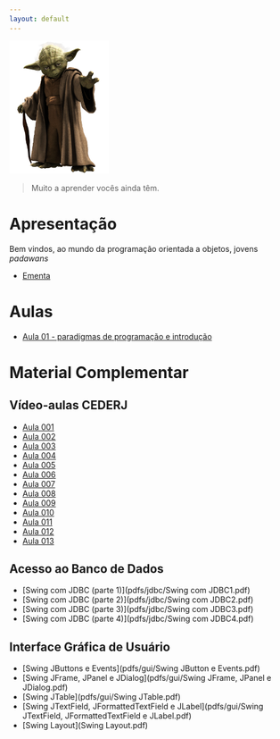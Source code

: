```yaml
---
layout: default
---
```

![](assets/images/yoda.png)
 > Muito a aprender vocês ainda têm.

# [](#aulas)Apresentação
Bem vindos, ao mundo da programação orientada a objetos, jovens _padawans_
 - [Ementa](pdfs/ementa.pdf)

# [](#aulas)Aulas
 - [Aula 01 - paradigmas de programação e introdução](aula1-paradigmas.html)

# [](#material)Material Complementar

## [](#cederj)Vídeo-aulas CEDERJ
 - [Aula 001](http://videoaula.rnp.br/v.php?f=/cederj/sistemas_comp/ead05021/Aula_001/Aula_001.xml)
 - [Aula 002](http://videoaula.rnp.br/v.php?f=/cederj/sistemas_comp/ead05021/Aula_002/Aula_002.xml)
 - [Aula 003](http://videoaula.rnp.br/v.php?f=/cederj/sistemas_comp/ead05021/Aula_003/Aula_003.xml)
 - [Aula 004](http://videoaula.rnp.br/v.php?f=/cederj/sistemas_comp/ead05021/Aula_004/Aula_004.xml)
 - [Aula 005](http://videoaula.rnp.br/v.php?f=/cederj/sistemas_comp/ead05021/Aula_005/Aula_005.xml)
 - [Aula 006](http://videoaula.rnp.br/v.php?f=/cederj/sistemas_comp/ead05021/Aula_006/Aula_006.xml)
 - [Aula 007](http://videoaula.rnp.br/v.php?f=/cederj/sistemas_comp/ead05021/Aula_007/Aula_007.xml)
 - [Aula 008](http://videoaula.rnp.br/v.php?f=/cederj/sistemas_comp/ead05021/Aula_008/Aula_008.xml)
 - [Aula 009](http://videoaula.rnp.br/v.php?f=/cederj/sistemas_comp/ead05021/Aula_009/Aula_009.xml)
 - [Aula 010](http://videoaula.rnp.br/v.php?f=/cederj/sistemas_comp/ead05021/Aula_010/Aula_010.xml)
 - [Aula 011](http://videoaula.rnp.br/v.php?f=/cederj/sistemas_comp/ead05021/Aula_011/Aula_011.xml)
 - [Aula 012](http://videoaula.rnp.br/v.php?f=/cederj/sistemas_comp/ead05021/Aula_012/Aula_012.xml)
 - [Aula 013](http://videoaula.rnp.br/v.php?f=/cederj/sistemas_comp/ead05021/Aula_013/Aula_013.xml)

## [](#gui)Acesso ao Banco de Dados
 - [Swing com JDBC (parte 1)](pdfs/jdbc/Swing com JDBC1.pdf)
 - [Swing com JDBC (parte 2)](pdfs/jdbc/Swing com JDBC2.pdf)
 - [Swing com JDBC (parte 3)](pdfs/jdbc/Swing com JDBC3.pdf)
 - [Swing com JDBC (parte 4)](pdfs/jdbc/Swing com JDBC4.pdf)

## [](#bd)Interface Gráfica de Usuário
 - [Swing JButtons e Events](pdfs/gui/Swing JButton e Events.pdf)
 - [Swing JFrame, JPanel e JDialog](pdfs/gui/Swing JFrame, JPanel e JDialog.pdf)
 - [Swing JTable](pdfs/gui/Swing JTable.pdf)
 - [Swing JTextField, JFormattedTextField e JLabel](pdfs/gui/Swing JTextField, JFormattedTextField e JLabel.pdf)
 - [Swing Layout](Swing Layout.pdf)

